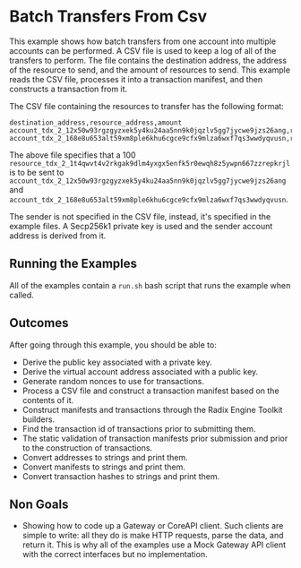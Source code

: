 # Batch Transfers From Csv

This example shows how batch transfers from one account into multiple accounts can be performed. A CSV file is used to keep a log of all of the transfers to perform. The file contains the destination address, the address of the resource to send, and the amount of resources to send. This example reads the CSV file, processes it into a transaction manifest, and then constructs a transaction from it. 

The CSV file containing the resources to transfer has the following format:

```csv
destination_address,resource_address,amount
account_tdx_2_12x50w93rgzgyzxek5y4ku24aa5nn9k0jqzlv5gg7jycwe9jzs26ang,resource_tdx_2_1t4qwvt4v2rkgak9dlm4yxgx5enfk5r0ewqh8z5ywpn667zzrepkrjl,100
account_tdx_2_168e8u653alt59xm8ple6khu6cgce9cfx9mlza6wxf7qs3wwdyqvusn,resource_tdx_2_1t4qwvt4v2rkgak9dlm4yxgx5enfk5r0ewqh8z5ywpn667zzrepkrjl,100
```

The above file specifies that a 100 `resource_tdx_2_1t4qwvt4v2rkgak9dlm4yxgx5enfk5r0ewqh8z5ywpn667zzrepkrjl` is to be sent to `account_tdx_2_12x50w93rgzgyzxek5y4ku24aa5nn9k0jqzlv5gg7jycwe9jzs26ang` and 
`account_tdx_2_168e8u653alt59xm8ple6khu6cgce9cfx9mlza6wxf7qs3wwdyqvusn`. 

The sender is not specified in the CSV file, instead, it's specified in the example files. A Secp256k1 private key is used and the sender account address is derived from it. 


## Running the Examples

All of the examples contain a `run.sh` bash script that runs the example when called.

## Outcomes

After going through this example, you should be able to:

* Derive the public key associated with a private key.
* Derive the virtual account address associated with a public key.
* Generate random nonces to use for transactions.
* Process a CSV file and construct a transaction manifest based on the contents of it.
* Construct manifests and transactions through the Radix Engine Toolkit builders.
* Find the transaction id of transactions prior to submitting them.
* The static validation of transaction manifests prior submission and prior to the construction of transactions.
* Convert addresses to strings and print them.
* Convert manifests to strings and print them.
* Convert transaction hashes to strings and print them.

## Non Goals

* Showing how to code up a Gateway or CoreAPI client. Such clients are simple to write: all they do is make HTTP requests, parse the data, and return it. This is why all of the examples use a Mock Gateway API client with the correct interfaces but no implementation.